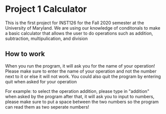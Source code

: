 
# Project 1 Calculator 

This is the first project for INST126 for the Fall 2020 semester at the University of Maryland.
We are using our knowledge of conditonals to make a basic calculator that allows the user to do 
operations such as addition, subtraction, multipulication, and division 

## How to work 

When you run the program, it will ask you for the name of your operation! 
Please make sure to enter the name of your operation and not the number next to it 
or else it will not work. You could also quit the program by entering quit when asked for your operation


For example: to select the operation addition, please type in "addition" when asked by the program 
             after that, it will ask you to input to numbers, please make sure to put a space between the two numbers 
             so the program can read them as two seperate numbers! 
